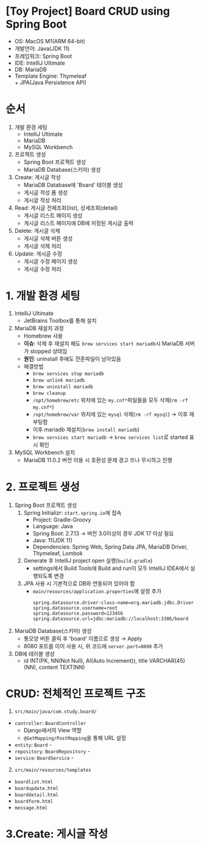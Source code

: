 # [Toy Project] Board CRUD using Spring Boot
- OS: MacOS M1(ARM 64-bit)
- 개발언어: Java(JDK 11)
- 프레임워크: Spring Boot
- IDE: IntelliJ Ultimate
- DB: MariaDB
- Template Engine: Thymeleaf  
\+ JPA(Java Persistence API)

# 순서
1. 개발 환경 세팅
   - IntelliJ Ultimate
   - MariaDB
   - MySQL Workbench
2. 프로젝트 생성
   - Spring Boot 프로젝트 생성
   - MariaDB Database(스키마) 생성
3. Create: 게시글 작성
   - MariaDB Database에 'Board' 테이블 생성
   - 게시글 작성 폼 생성
   - 게시글 작성 처리
4. Read: 게시글 전체조회(list), 상세조회(detail)
   - 게시글 리스트 페이지 생성
   - 게시글 리스트 페이지에 DB에 저장된 게시글 출력
5. Delete: 게시글 삭제
   - 게시글 삭제 버튼 생성
   - 게시글 삭제 처리
6. Update: 게시글 수정
   - 게시글 수정 페이지 생성
   - 게시글 수정 처리

# 1. 개발 환경 세팅
1. IntelliJ Ultimate
   - JetBrains Toolbox를 통해 설치
2. MariaDB 재설치 과정
   - Homebrew 사용
   - **이슈**: 삭제 후 재설치 해도 `brew services start mariadb`시 MariaDB 서버가 stopped 상태임
   - **원인**: uninstall 후에도 잔존파일이 남아있음
   - 해결방법
     - `brew services stop mariadb`
     - `brew unlink mariadb`
     - `brew uninstall mariadb`
     - `brew cleanup`
     - `/opt/homebrew/etc` 위치에 있는 `my.cnf*`파일들을 모두 삭제(`rm -rf my.cnf*`)
     - `/opt/homebrew/var` 위치에 있는 `mysql` 삭제(`rm -rf mysql`) &rarr; 이후 재부팅함
     - 이후 mariadb 재설치(`brew install mariadb`)
     - `brew services start mariadb` &rarr; `brew services list`로 started 표시 확인
3. MySQL Workbench 설치
   - MariaDB 11.0.2 버전 이용 시 호환성 문제 경고 뜨나 무시하고 진행

# 2. 프로젝트 생성
1. Spring Boot 프로젝트 생성
   1. Spring Initializr: `start.spring.io`에 접속
      - Project: Gradle-Groovy
      - Language: Java
      - Spring Boot: 2.7.13 &rarr; 버전 3.0이상의 경우 JDK 17 이상 필요
      - Java: 11(JDK 11)
      - Dependencies: Spring Web, Spring Data JPA, MariaDB Driver, Thymeleaf, Lombok
   2. Generate 후 IntelliJ project open 실행(`build.gradle`)
      - settings에서 Build Tools에 Build and run이 모두 IntelliJ IDEA에서 실행되도록 변경
   3. JPA 사용 시 기본적으로 DB와 연동되어 있어야 함
      - `main/resources/application.properties`에 설정 추가
        ```
        spring.datasource.driver-class-name=org.mariadb.jdbc.Driver
        spring.datasource.username=root
        spring.datasource.password=123456
        spring.datasource.url=jdbc:mariadb://localhost:3306/board
        ```
2. MariaDB Database(스키마) 생성
   - 통모양 버튼 클릭 후 'board' 이름으로 생성 &rarr; Apply
   - 8080 포트를 이미 사용 시, 위 코드에 `server.port=8090` 추가
3. DB에 테이블 생성
   - id INT(PK, NN(Not Null), AI(Auto Increment)), title VARCHAR(45)(NN), content TEXT(NN)

# CRUD: 전체적인 프로젝트 구조
1. `src/main/java/com.study.board/`
  - `controller`: `BoardController` 
    - Django에서의 View 역할
    - `@GetMapping/PostMapping`을 통해 URL 설정
  - `entity`: `Board` - 
  - `repository`: `BoardRepository` - 
  - `service`: `BoardService` - 
2. `src/main/resources/templates`
  - `boardlist.html`
  - `boardupdate.html`
  - `boarddetail.html`
  - `boardform.html`
  - `message.html`
# 3.Create: 게시글 작성